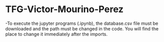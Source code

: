 # TFG-Victor-Mourino-Perez
-To execute the jupyter programs (.ipynb), the database.csv file must be downloaded and the path must be changed in the code. You will find the place to change it
immediately after the imports. 
